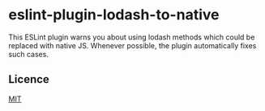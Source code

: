 # eslint-plugin-lodash-to-native

This ESLint plugin warns you about using lodash methods which could be replaced with native JS. Whenever possible, the plugin automatically fixes such cases.

## Licence

[MIT](./LICENSE)
